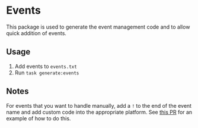 # Events

This package is used to generate the event management code and to allow quick addition of events.

## Usage

1. Add events to `events.txt`
2. Run `task generate:events`

## Notes

For events that you want to handle manually, add a `!` to the end of the event name and 
add custom code into the appropriate platform. See [this PR](https://github.com/AlpineAIO/wails/pull/2991)
for an example of how to do this.